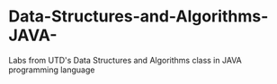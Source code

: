 # Data-Structures-and-Algorithms-JAVA-
Labs from UTD's Data Structures and Algorithms class in JAVA programming language
